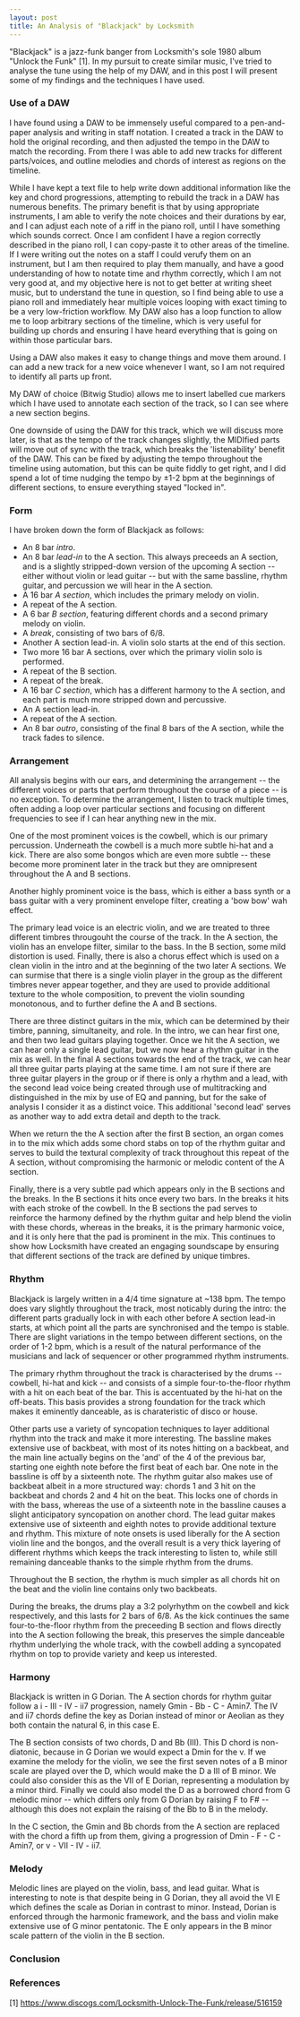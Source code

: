 ```yaml
---
layout: post
title: An Analysis of "Blackjack" by Locksmith
---
```


"Blackjack" is a jazz-funk banger from Locksmith's sole 1980 album "Unlock the Funk" [1]. In my pursuit to create similar music, I've tried to analyse the tune using the help of my DAW, and in this post I will present some of my findings and the techniques I have used.

### Use of a DAW

I have found using a DAW to be immensely useful compared to a pen-and-paper analysis and writing in staff notation. I created a track in the DAW to hold the original recording, and then adjusted the tempo in the DAW to match the recording. From there I was able to add new tracks for different parts/voices, and outline melodies and chords of interest as regions on the timeline.

While I have kept a text file to help write down additional information like the key and chord progressions, attempting to rebuild the track in a DAW has numerous benefits. The primary benefit is that by using appropriate instruments, I am able to verify the note choices and their durations by ear, and I can adjust each note of a riff in the piano roll, until I have something which sounds correct. Once I am confident I have a region correctly described in the piano roll, I can copy-paste it to other areas of the timeline. If I were writing out the notes on a staff I could verufy them on an instrument, but I am then required to play them manually, and have a good understanding of how to notate time and rhythm correctly, which I am not very good at, and my objective here is not to get better at writing sheet music, but to understand the tune in question, so I find being able to use a piano roll and immediately hear multiple voices looping with exact timing to be a very low-friction workflow. My DAW also has a loop function to allow me to loop arbitrary sections of the timeline, which is very useful for building up chords and ensuring I have heard everything that is going on within those particular bars.

Using a DAW also makes it easy to change things and move them around. I can add a new track for a new voice whenever I want, so I am not required to identify all parts up front.

My DAW of choice (Bitwig Studio) allows me to insert labelled cue markers which I have used to annotate each section of the track, so I can see where a new section begins.

One downside of using the DAW for this track, which we will discuss more later, is that as the tempo of the track changes slightly, the MIDIfied parts will move out of sync with the track, which breaks the 'listenability' benefit of the DAW. This can be fixed by adjusting the tempo throughout the timeline using automation, but this can be quite fiddly to get right, and I did spend a lot of time nudging the tempo by ±1-2 bpm at the beginnings of different sections, to ensure everything stayed "locked in".

### Form

I have broken down the form of Blackjack as follows:

* An 8 bar _intro_.
* An 8 bar _lead-in_ to the A section. This always preceeds an A section, and is a slightly stripped-down version of the upcoming A section -- either without violin or lead guitar -- but with the same bassline, rhythm guitar, and percussion we will hear in the A section.
* A 16 bar _A section_, which includes the primary melody on violin.
* A repeat of the A section.
* A 6 bar _B section_, featuring different chords and a second primary melody on violin.
* A _break_, consisting of two bars of 6/8.
* Another A section lead-in. A violin solo starts at the end of this section.
* Two more 16 bar A sections, over which the primary violin solo is performed.
* A repeat of the B section.
* A repeat of the break.
* A 16 bar _C section_, which has a different harmony to the A section, and each part is much more stripped down and percussive.
* An A section lead-in.
* A repeat of the A section.
* An 8 bar _outro_, consisting of the final 8 bars of the A section, while the track fades to silence.

### Arrangement

All analysis begins with our ears, and determining the arrangement -- the different voices or parts that perform throughout the course of a piece -- is no exception. To determine the arrangement, I listen to track multiple times, often adding a loop over particular sections and focusing on different frequencies to see if I can hear anything new in the mix.

One of the most prominent voices is the cowbell, which is our primary percussion. Underneath the cowbell is a much more subtle hi-hat and a kick. There are also some bongos which are even more subtle -- these become more prominent later in the track but they are omnipresent throughout the A and B sections.

Another highly prominent voice is the bass, which is either a bass synth or a bass guitar with a very prominent envelope filter, creating a 'bow bow' wah effect.

The primary lead voice is an electric violin, and we are treated to three different timbres througouht the course of the track. In the A section, the violin has an envelope filter, similar to the bass. In the B section, some mild distortion is used. Finally, there is also a chorus effect which is used on a clean violin in the intro and at the beginning of the two later A sections. We can surmise that there is a single violin player in the group as the different timbres never appear together, and they are used to provide additional texture to the whole composition, to prevent the violin sounding monotonous, and to further define the A and B sections.

There are three distinct guitars in the mix, which can be determined by their timbre, panning, simultaneity, and role. In the intro, we can hear first one, and then two lead guitars playing together. Once we hit the A section, we can hear only a single lead guitar, but we now hear a rhythm guitar in the mix as well. In the final A sections towards the end of the track, we can hear all three guitar parts playing at the same time. I am not sure if there are three guitar players in the group or if there is only a rhythm and a lead, with the second lead voice being created through use of multitracking and distinguished in the mix by use of EQ and panning, but for the sake of analysis I consider it as a distinct voice. This additional 'second lead' serves as another way to add extra detail and depth to the track.

When we return the the A section after the first B section, an organ comes in to the mix which adds some chord stabs on top of the rhythm guitar and serves to build the textural complexity of track throughout this repeat of the A section, without compromising the harmonic or melodic content of the A section.

Finally, there is a very subtle pad which appears only in the B sections and the breaks. In the B sections it hits once every two bars. In the breaks it hits with each stroke of the cowbell. In the B sections the pad serves to reinforce the harmony defined by the rhythm guitar and help blend the violin with these chords, whereas in the breaks, it is the primary harmonic voice, and it is only here that the pad is prominent in the mix. This continues to show how Locksmith have created an engaging soundscape by ensuring that different sections of the track are defined by unique timbres.

### Rhythm

Blackjack is largely written in a 4/4 time signature at ~138 bpm. The tempo does vary slightly throughout the track, most noticably during the intro: the different parts gradually lock in with each other before A section lead-in starts, at which point all the parts are synchronised and the tempo is stable. There are slight variations in the tempo between different sections, on the order of 1-2 bpm, which is a result of the natural performance of the musicians and lack of sequencer or other programmed rhythm instruments.

The primary rhythm throughout the track is characterised by the drums -- cowbell, hi-hat and kick -- and consists of a simple four-to-the-floor rhythm with a hit on each beat of the bar. This is accentuated by the hi-hat on the off-beats. This basis provides a strong foundation for the track which makes it eminently danceable, as is charateristic of disco or house.

Other parts use a variety of syncopation techniques to layer additional rhythm into the track and make it more interesting. The bassline makes extensive use of backbeat, with most of its notes hitting on a backbeat, and the main line actually begins on the 'and' of the 4 of the previous bar, starting one eighth note before the first beat of each bar. One note in the bassline is off by a sixteenth note. The rhythm guitar also makes use of backbeat albeit in a more structured way: chords 1 and 3 hit on the backbeat and chords 2 and 4 hit on the beat. This locks one of chords in with the bass, whereas the use of a sixteenth note in the bassline causes a slight anticipatory syncopation on another chord. The lead guitar makes extensive use of sixteenth and eighth notes to provide additional texture and rhythm. This mixture of note onsets is used liberally for the A section violin line and the bongos, and the overall result is a very thick layering of different rhythms which keeps the track interesting to listen to, while still remaining danceable thanks to the simple rhythm from the drums.

Throughout the B section, the rhythm is much simpler as all chords hit on the beat and the violin line contains only two backbeats.

During the breaks, the drums play a 3:2 polyrhythm on the cowbell and kick respectively, and this lasts for 2 bars of 6/8. As the kick continues the same four-to-the-floor rhythm from the preceeding B section and flows directly into the A section following the break, this preserves the simple danceable rhythm underlying the whole track, with the cowbell adding a syncopated rhythm on top to provide variety and keep us interested.

### Harmony

Blackjack is written in G Dorian. The A section chords for rhythm guitar follow a i - III - IV - ii7 progression, namely Gmin - Bb - C - Amin7. The IV and ii7 chords define the key as Dorian instead of minor or Aeolian as they both contain the natural 6, in this case E.

The B section consists of two chords, D and Bb (III). This D chord is non-diatonic, because in G Dorian we would expect a Dmin for the v. If we examine the melody for the violin, we see the first seven notes of a B minor scale are played over the D, which would make the D a III of B minor. We could also consider this as the VII of E Dorian, representing a modulation by a minor third. Finally we could also model the D as a borrowed chord from G melodic minor -- which differs only from G Dorian by raising F to F# -- although this does not explain the raising of the Bb to B in the melody.

In the C section, the Gmin and Bb chords from the A section are replaced with the chord a fifth up from them, giving a progression of Dmin - F - C - Amin7, or v - VII - IV - ii7.

### Melody

Melodic lines are played on the violin, bass, and lead guitar. What is interesting to note is that despite being in G Dorian, they all avoid the VI E which defines the scale as Dorian in contrast to minor. Instead, Dorian is enforced through the harmonic framework, and the bass and violin make extensive use of G minor pentatonic. The E only appears in the B minor scale pattern of the violin in the B section.

### Conclusion


### References

[1] <https://www.discogs.com/Locksmith-Unlock-The-Funk/release/516159>
